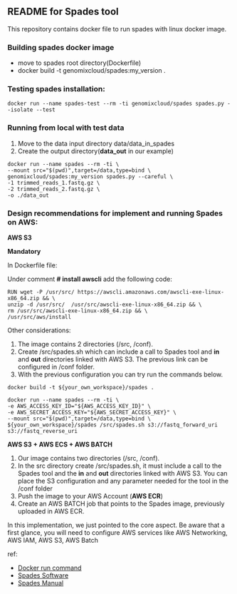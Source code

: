 ## README for Spades tool ##

This repository contains docker file to run spades with linux docker image.

### Building spades docker image

* move to spades root directory(Dockerfile) 
* docker build -t genomixcloud/spades:my_version .

### Testing spades installation:

```shell
docker run --name spades-test --rm -ti genomixcloud/spades spades.py --isolate --test
```

### Running from local with test data 

1. Move to the data input directory data/data_in_spades  
2. Create the output directory(**data_out** in our example) 

```shell
docker run --name spades --rm -ti \
--mount src="$(pwd)",target=/data,type=bind \
genomixcloud/spades:my_version spades.py --careful \
-1 trimmed_reads_1.fastq.gz \
-2 trimmed_reads_2.fastq.gz \
-o ./data_out
```

### Design recommendations for implement and running Spades on AWS:

**AWS S3**

**Mandatory**

In Dockerfile file:

Under comment **# install awscli** add the following code:

```shell
RUN wget -P /usr/src/ https://awscli.amazonaws.com/awscli-exe-linux-x86_64.zip && \
unzip -d /usr/src/  /usr/src/awscli-exe-linux-x86_64.zip && \
rm /usr/src/awscli-exe-linux-x86_64.zip && \
/usr/src/aws/install
```

Other considerations:

1. The image contains 2 directories (/src, /conf).
2. Create /src/spades.sh which can include a call to Spades tool and **in** and **out** directories linked with AWS S3. The previous link can be configured in /conf folder.
3. With the previous configuration you can try run the commands below.

```shell 
docker build -t ${your_own_workspace}/spades .
```

```shell
docker run --name spades --rm -ti \
-e AWS_ACCESS_KEY_ID="${AWS_ACCESS_KEY_ID}" \
-e AWS_SECRET_ACCESS_KEY="${AWS_SECRET_ACCESS_KEY}" \
--mount src="$(pwd)",target=/data,type=bind \
${your_own_workspace}/spades /src/spades.sh s3://fastq_forward_uri s3://fastq_reverse_uri
```

**AWS S3 + AWS ECS + AWS BATCH**

1. Our image contains two directories (/src, /conf).
2. In the src directory create /src/spades.sh, it must include a call to the Spades tool and the **in** and **out** directories linked with AWS S3. You can place the S3 configuration and any parameter needed for the tool in the /conf folder
3. Push the image to your AWS Account (**AWS ECR**) 
4. Create an AWS BATCH job that points to the Spades image, previously uploaded in AWS ECR.

In this implementation, we just pointed to the core aspect. Be aware that a first glance, you will need to configure AWS services like AWS Networking, AWS IAM, AWS S3, AWS Batch  

ref:
* [Docker run command](https://docs.docker.com/engine/reference/commandline/run/)
* [Spades Software](https://cab.spbu.ru/software/spades/)
* [Spades Manual](https://cab.spbu.ru/files/release3.15.4/manual.html#sec2.4) 
